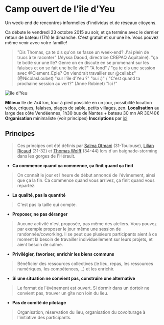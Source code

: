 # Camp ouvert de l'île d'Yeu 

Un week-end de rencontres informelles d'individus et de réseaux citoyens. 

Ca débute le vendredi 23 octobre 2015 au soir, et ça termine avec le dernier retour de bateau (17h) le dimanche. C'est gratuit et sur une île. Vous pouvez même venir avec votre famille! 

> "Dis Thomas, ça te dis qu'on se fasse un week-end? J'ai plein de trucs à te raconter" (Alyssa Daoud, directrice CREPAQ Aquitaine). "ça te botte sur une île? Genre on en discute en se promenant sur les falaises et on se fait une belle vie?" "A fond" / "ça te dis une session avec @Clement_Epie? On viendrait travailler sur @cellabz" (@NicolasLoubet) "sur l'île d'Yeu ?" "oui :)" / "C'est quand ta prochaine session au vert?" (Anne Robinet) "Ici !"

![île d'Yeu](http://www.vendee-tourisme.com/media/iledyeu4__005704200_1545_27052015.jpg) 

**Milieux** île de 7x4 km, tour à pied possible en un jour, possibilité location vélos, criques, falaises, plages de sable, petits villages, zen.
**Localisation** au large des côte Vendéennes, 1h30 bus de Nantes + bateau 30 mn AR 30/40€
**Organisation** minimaliste (voir principes)
**Inscriptions** par [ici](https://mensuel.framapad.org/p/camp_ouvert_ile_yeu)

## Principes

> Ces principes ont été définis par [Salma Otmani](fr.viadeo.com/fr/profile/salma.otmani) (31-Toulouse), [Lilian Ricaud](www.lilianricaud.com) (31-32) et   [Thomas Wolff](http://twitter.com/thom_wolff) (34-44) lors d'un baignade-storming dans les gorges de l'Hérault. 

* **Ca commence quand ça commence, ça finit quand ça finit**

> On connaît le jour et l'heure de début annoncé de l'évènement, ainsi que ça la fin. Ca commence quand vous arrivez, ça finit quand vous repartez. 

* **La qualité, pas la quantité**

> C'est pas la taille qui compte.

* **Proposer, ne pas déranger**

> Aucune activité n'est proposée, pas même des ateliers. Vous pouvez par exemple proposer le jour même une session de randonnée/coworking. Il se peut que plusieurs participants aient à ce moment là besoin de travailler individuellement sur leurs projets, et aient besoin de calme.

* **Privilégier, favoriser, enrichir les biens communs**

> Bénéficier des ressources collectives (le lieu, repas, les ressources numériques, les compétences,...) et les enrichir. 

* **Si une situation ne convient pas, construire une alternative**

> Le format de l'évènement est ouvert. Si dormir dans un dortoir ne convient pas, trouver un gîte non loin du lieu. 

* **Pas de comité de pilotage**

> Organisation, réservation du lieu, organisation du covoiturage à l'initiative des participants.

